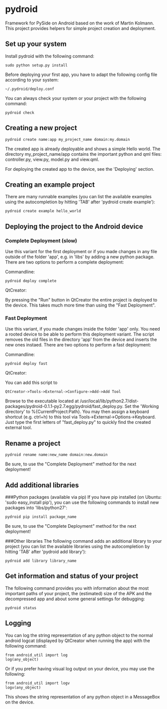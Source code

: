 pydroid
=======

Framework for PySide on Android based on the work of Martin Kolmann.
This project provides helpers for simple project creation and deployment.


Set up your system
------------------

Install pydroid with the following command:

    sudo python setup.py install

Before deploying your first app, you have to adapt the following config file according to your system:

    ~/.pydroid/deploy.conf

You can always check your system or your project with the following command:

    pydroid check


Creating a new project
----------------------
    pydroid create name:app my_project_name domain:my.domain

The created app is already deployable and shows a simple Hello world. The directory my_project_name/app contains the important python and qml files: controller.py, view.py, model.py and view.qml.

For deploying the created app to the device, see the 'Deploying' section.

Creating an example project
---------------------------
There are many runnable examples (you can list the available examples using the autocompletion by hitting 'TAB' after 'pydroid create example'):

    pydroid create example hello_world


Deploying the project to the Android device
-------------------------------------------

### Complete Deployment (slow)
Use this variant for the first deployment or if you made changes in any file outside of the folder 'app', e.g. in 'libs' by adding a new python package. There are two options to perform a complete deployment:

Commandline:

    pydroid deploy complete

QtCreator:

By pressing the "Run" button in QtCreator the entire project is deployed to the device. This takes much more time than using the "Fast Deployment".


### Fast Deployment
Use this variant, if you made changes inside the folder 'app' only. You need a rooted device to be able to perform this deployment variant.
The script removes the old files in the directory 'app' from the device and inserts the new ones instaed. There are two options to perform a fast deployment:

Commandline:

    pydroid deploy fast


QtCreator:

You can add this script to

    QtCreator->Tools->External->Configure->Add->Add Tool

Browse to the executable located at /usr/local/lib/python2.7/dist-packages/pydroid-0.1.1-py2.7.egg/pydroid/fast_deploy.py. Set the 'Working directory' to %{CurrentProject:Path}. You may then assign a keyboard shortcut (e.g. ctrl+h) to this tool via Tools->External->Options->Keyboard. Just type the first letters of "fast_deploy.py" to quickly find the created external tool.


Rename a project
----------------
    pydroid rename name:new_name domain:new.domain
Be sure, to use the "Complete Deployment" method for the next deployment!


Add additional libraries
------------------------

###Python packages (available via pip)
If you have pip installed (on Ubuntu: 'sudo easy_install pip'), you can use the following commands to install new packages into 'libs/python27':

    pydroid pip install package_name

Be sure, to use the "Complete Deployment" method for the next deployment!

###Other libraries
The following command adds an additional library to your project (you can list the available libraries using the autocompletion by hitting 'TAB' after 'pydroid add library'):

    pydroid add library library_name


Get information and status of your project
------------------------------------------
The following command provides you with information about the most important
paths of your project, the (estimated) size of the APK and the decompressed app
and about some general settings for debugging:

    pydroid status

Logging
-------
You can log the string representation of any python object to the normal android logcat (displayed by QtCreator when running the app) with the following command:

    from android_util import log
    log(any_object)

Or if you prefer having visual log output on your device, you may use the following:

    from android_util import logv
    logv(any_object)

This shows the string representation of any python object in a MessageBox on the device.

